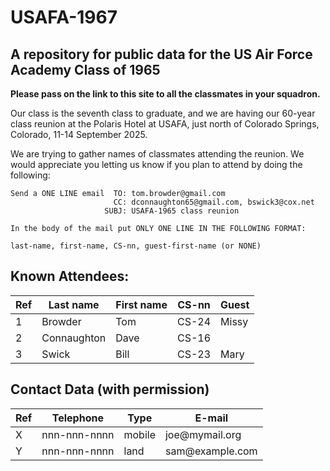 USAFA-1967
==========

A repository for public data for the US Air Force Academy Class of 1965
-----------------------------------------------------------------------

**Please pass on the link to this site to all the classmates in your squadron.**

Our class is the seventh class to graduate, and we are having our 60-year class reunion at the Polaris Hotel at USAFA, just north of Colorado Springs, Colorado, 11-14 September 2025.

We are trying to gather names of classmates attending the reunion. We would appreciate you letting us know if you plan to attend by doing the following:

    Send a ONE LINE email  TO: tom.browder@gmail.com
                           CC: dconnaughton65@gmail.com, bswick3@cox.net
                         SUBJ: USAFA-1965 class reunion

    In the body of the mail put ONLY ONE LINE IN THE FOLLOWING FORMAT:

    last-name, first-name, CS-nn, guest-first-name (or NONE)

Known Attendees:
----------------

<table class="pod-table">
<thead><tr>
<th>Ref</th> <th>Last name</th> <th>First name</th> <th>CS-nn</th> <th>Guest</th>
</tr></thead>
<tbody>
<tr> <td>1</td> <td>Browder</td> <td>Tom</td> <td>CS-24</td> <td>Missy</td> </tr> <tr> <td>2</td> <td>Connaughton</td> <td>Dave</td> <td>CS-16</td> <td></td> </tr> <tr> <td>3</td> <td>Swick</td> <td>Bill</td> <td>CS-23</td> <td>Mary</td> </tr>
</tbody>
</table>

Contact Data (with permission)
------------------------------

<table class="pod-table">
<thead><tr>
<th>Ref</th> <th>Telephone</th> <th>Type</th> <th>E-mail</th>
</tr></thead>
<tbody>
<tr> <td>X</td> <td>nnn-nnn-nnnn</td> <td>mobile</td> <td>joe@mymail.org</td> </tr> <tr> <td>Y</td> <td>nnn-nnn-nnnn</td> <td>land</td> <td>sam@example.com</td> </tr>
</tbody>
</table>

